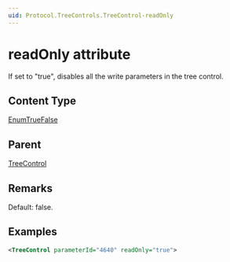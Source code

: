 ```yaml
---
uid: Protocol.TreeControls.TreeControl-readOnly
---
```


# readOnly attribute

If set to "true", disables all the write parameters in the tree control.

## Content Type

[EnumTrueFalse](xref:Protocol-EnumTrueFalse)

## Parent

[TreeControl](xref:Protocol.TreeControls.TreeControl)

## Remarks

Default: false.

## Examples

```xml
<TreeControl parameterId="4640" readOnly="true">
```
